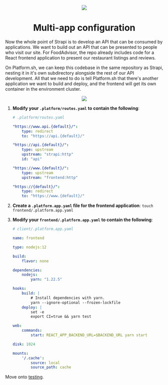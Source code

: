 <p align="center">
  <a href="https://platform.sh/marketplace/strapi/">
    <img src="https://platform.sh/images/spots/arrows/fast-dev.svg" />
  </a>

  <h1 align="center">Multi-app configuration</h1>
</p>

Now the whole point of Strapi is to develop an API that can be consumed by applications. We want to build out an API that can be presented to people who visit our site. For FoodAdvisor, the repo already includes code for a React frontend application to present our restaurant listings and reviews. 

On Platform.sh, we can keep this codebase in the same repository as Strapi, nesting it in it's own subdirectory alongside the rest of our API development. All that we need to do is tell Platform.sh that there's another application we want to build and deploy, and the frontend will get its own container in the environment cluster. 

<p align="center">
    <img src="https://docs.platform.sh/images/config-diagrams/multiple-applications.png" />
</p>

1. **Modify your `.platform/routes.yaml` to contain the following**:

    ```yaml
    # .platform/routes.yaml
    
    "https://www.api.{default}/":
        type: redirect
        to: "https://api.{default}/"

    "https://api.{default}/":
        type: upstream
        upstream: "strapi:http"
        id: "api"

    "https://www.{default}/":
        type: upstream
        upstream: "frontend:http"

    "https://{default}/":
        type: redirect
        to: "https://www.{default}/"
    ```
    
2. **Create a `.platform.app.yaml` file for the frontend application**: `touch frontend/.platform.app.yaml`
3. **Modify your `frontend/.platform.app.yaml` to contain the following**:

    ```yaml
    # client/.platform.app.yaml

    name: frontend

    type: nodejs:12

    build:
        flavor: none

    dependencies:
        nodejs:
            yarn: "1.22.5"

    hooks:
        build: |
            # Install dependencies with yarn.
            yarn --ignore-optional --frozen-lockfile
        deploy: |
            set -e
            export CI=true && yarn test

    web:
        commands: 
            start: REACT_APP_BACKEND_URL=$BACKEND_URL yarn start

    disk: 1024

    mounts:
        '/.cache':
            source: local
            source_path: cache
    ```


Move onto [testing](05-testing.md).
